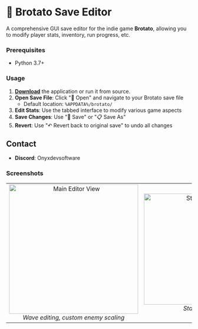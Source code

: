 # 🥔 Brotato Save Editor

A comprehensive GUI save editor for the indie game **Brotato**, allowing you to modify player stats, inventory, run progress, etc.

### Prerequisites
- Python 3.7+

### Usage
1. [**Download**](https://github.com/Onyxdevsoftware/Brotato-stat-editor/releases/download/brotato/brotato.stat.editor.exe) the application or run it from source.
2. **Open Save File**: Click "📁 Open" and navigate to your Brotato save file
   - Default location: `%APPDATA%/brotato/`
3. **Edit Stats**: Use the tabbed interface to modify various game aspects
4. **Save Changes**: Use "💾 Save" or "📋 Save As"
5. **Revert**: Use "↶ Revert back to original save" to undo all changes

## Contact
- **Discord**: Onyxdevsoftware
  
### Screenshots

<table>
  <tr>
    <td align="center">
      <img src="https://github.com/user-attachments/assets/adf64912-ebff-4fbe-bd13-4aaa44de5f3a" width="350" alt="Main Editor View" /><br>
      <em>Wave editing, custom enemy scaling</em>
    </td>
    <td align="center">
      <img src="https://github.com/user-attachments/assets/b4130cc2-2279-4ed1-978f-159e5fbfd050" width="300" alt="Stat Editing" /><br>
      <em>Stat Editing</em>
    </td>
    <td align="center">
      <img src="https://github.com/user-attachments/assets/1b2aaa15-c232-4e80-908c-555f4f567e2f" width="150" alt="Inventory View" /><br>
      <em>Modified stats</em>
    </td>
  </tr>
</table>







